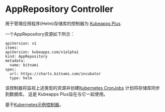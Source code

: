 # AppRepository Controller

用于管理应用程序(Helm)存储库的控制器为
[Kubeapps Plus](https://kubeapps.com).

一个AppRepository资源如下所示：

```
apiVersion: v1
items:
apiVersion: kubeapps.com/v1alpha1
kind: AppRepository
metadata:
  name: bitnami
spec:
  url: https://charts.bitnami.com/incubator
  type: helm
```

该控制器将监视上述类型的资源并创建[Kubernetes CronJobs](https://kubernetes.io/docs/concepts/workloads/controllers/cron-jobs/)
计划将存储库同步到数据库。 这是
Kubeapps Plus旨在与它一起使用。

基于[Kubernetes示例控制器](https://github.com/kubernetes/sample-controller)。
